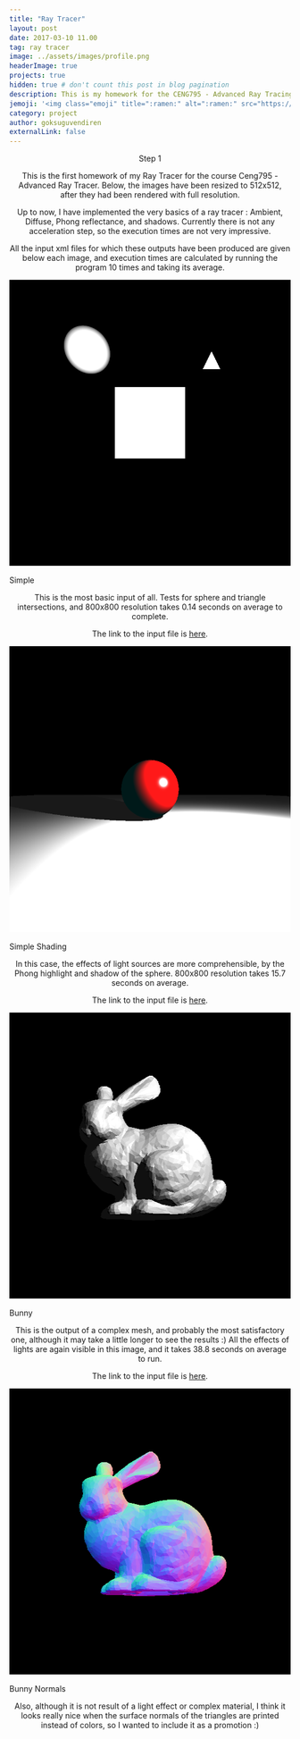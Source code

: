 ```yaml
---
title: "Ray Tracer"
layout: post
date: 2017-03-10 11.00
tag: ray tracer
image: ../assets/images/profile.png
headerImage: true
projects: true
hidden: true # don't count this post in blog pagination
description: This is my homework for the CENG795 - Advanced Ray Tracing course.
jemoji: '<img class="emoji" title=":ramen:" alt=":ramen:" src="https://assets.github.com/images/icons/emoji/unicode/1f320.png" height="20" width="20" align="absmiddle">'
category: project
author: goksuguvendiren
externalLink: false
---
```

<center> Step 1 </center>
<center>
<p>
This is the first homework of my Ray Tracer for the course Ceng795 - Advanced Ray Tracer. Below, the images 
have been resized to 512x512, after they had been rendered with full resolution.
</p>

<p>
Up to now, I have implemented the very basics of a ray tracer : Ambient, Diffuse, Phong reflectance, 
and shadows. Currently there is not any acceleration step, so the execution times are not very impressive.
</p>

<p>
All the input xml files for which these outputs have been produced are given below each image, and execution
times are calculated by running the program 10 times and taking its average.
</p>

</center>


<p align="center">
  <img src="../assets/images/simple.png" alt="Simple" height="512" width="512"/>
  <figcaption>Simple</figcaption>
</p>

<center>
<p>
This is the most basic input of all. Tests for sphere and triangle intersections, and 
800x800 resolution takes 0.14 seconds on average to complete.
 
The link to the input file is 
<a href="https://github.com/goksuguvendiren/AdvancedRayTracing/blob/master/inputs/simple.xml">here</a>.
</p>
</center>


<p align="center">
  <img src="../assets/images/simple_shading.png" alt="Simple Shading" height="512" width="512"/>
  <figcaption>Simple Shading</figcaption>
</p>

<center>
<p>
In this case, the effects of light sources are more comprehensible, by the Phong highlight and shadow of the 
sphere. 800x800 resolution takes 15.7 seconds on average.
 
The link to the input file is 
<a href="https://github.com/goksuguvendiren/AdvancedRayTracing/blob/master/inputs/simple_shading.xml">here</a>.
</p>
</center>

<p align="center">
  <img src="../assets/images/bunny.png" alt="Bunny" height="512" width="512"/>
  <figcaption>Bunny</figcaption>
</p>

<center>
<p>
This is the output of a complex mesh, and probably the most satisfactory one, although it may take a little 
longer to see the results :) All the effects of lights are again visible in this image, and it takes 
38.8 seconds on average to run.
 
The link to the input file is 
<a href="https://github.com/goksuguvendiren/AdvancedRayTracing/blob/master/inputs/bunny.xml">here</a>.
</p>

</center>

<p align="center">
  <img src="../assets/images/bunny_normals.png" alt="Bunny Normals" height="512" width="512"/>
  <figcaption>Bunny Normals</figcaption>
</p>


<center>
<p>
Also, although it is not result of a light effect or complex material, I think it looks really nice when the
surface normals of the triangles are printed instead of colors, so I wanted to include it as a promotion :)
</p>

</center>
